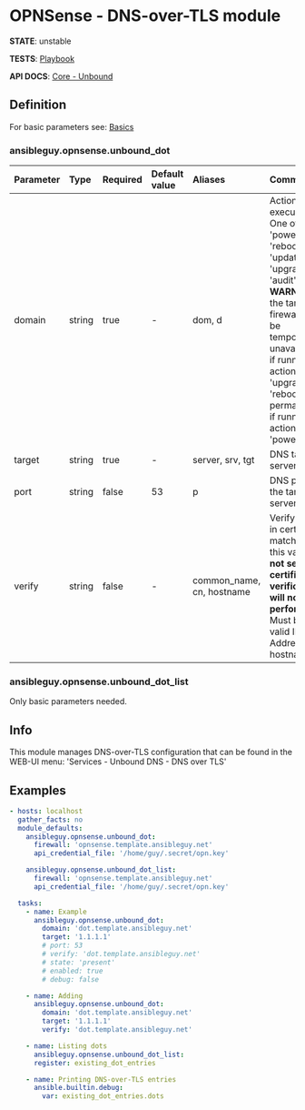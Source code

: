# OPNSense - DNS-over-TLS module

**STATE**: unstable

**TESTS**: [Playbook](https://github.com/ansibleguy/collection_opnsense/blob/stable/tests/unbound_dot.yml)

**API DOCS**: [Core - Unbound](https://docs.opnsense.org/development/api/core/unbound.html)

## Definition

For basic parameters see: [Basics](https://github.com/ansibleguy/collection_opnsense/blob/stable/docs/use_basic.md#definition)

### ansibleguy.opnsense.unbound_dot

| Parameter  | Type    | Required | Default value | Aliases                   | Comment                                                                                                                                                                                                                                 |
|:-----------|:--------|:---------|:---------------|:--------------------------|:----------------------------------------------------------------------------------------------------------------------------------------------------------------------------------------------------------------------------------------|
| domain     | string  | true     | -            | dom, d                    | Action to execute. One of: 'poweroff', 'reboot', 'update', 'upgrade', 'audit'. **WARNING**: the target firewall will be temporarily unavailable if running action 'upgrade' or 'reboot', or permanently if running action 'poweroff' (; |
| target   | string | true    | -            | server, srv, tgt          | DNS target server                                                                                                                                                                                                                       |
| port | string     | false    | 53          | p                         | DNS port of the target server                                                                                                                                                                                                           |
| verify | string  | false    | -             | common_name, cn, hostname | Verify if CN in certificate matches this value, **if not set - certificate verification will not be performed**! Must be a valid IP-Address or hostname.                                                                                |

### ansibleguy.opnsense.unbound_dot_list

Only basic parameters needed.

## Info

This module manages DNS-over-TLS configuration that can be found in the WEB-UI menu: 'Services - Unbound DNS - DNS over TLS'

## Examples

```yaml
- hosts: localhost
  gather_facts: no
  module_defaults:
    ansibleguy.opnsense.unbound_dot:
      firewall: 'opnsense.template.ansibleguy.net'
      api_credential_file: '/home/guy/.secret/opn.key'

    ansibleguy.opnsense.unbound_dot_list:
      firewall: 'opnsense.template.ansibleguy.net'
      api_credential_file: '/home/guy/.secret/opn.key'

  tasks:
    - name: Example
      ansibleguy.opnsense.unbound_dot:
        domain: 'dot.template.ansibleguy.net'
        target: '1.1.1.1'
        # port: 53
        # verify: 'dot.template.ansibleguy.net'
        # state: 'present'
        # enabled: true
        # debug: false

    - name: Adding
      ansibleguy.opnsense.unbound_dot:
        domain: 'dot.template.ansibleguy.net'
        target: '1.1.1.1'
        verify: 'dot.template.ansibleguy.net'

    - name: Listing dots
      ansibleguy.opnsense.unbound_dot_list:
      register: existing_dot_entries

    - name: Printing DNS-over-TLS entries
      ansible.builtin.debug:
        var: existing_dot_entries.dots
```
